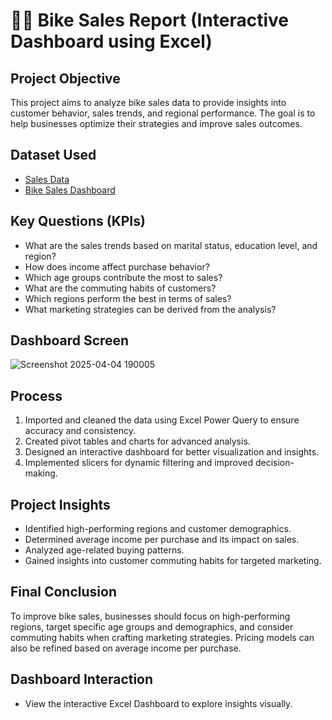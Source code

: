 # 🚴‍♂ Bike Sales Report (Interactive Dashboard using Excel)

## Project Objective

This project aims to analyze bike sales data to provide insights into customer behavior, sales trends, and regional performance. The goal is to help businesses optimize their strategies and improve sales outcomes.

## Dataset Used
- [Sales Data](https://github.com/Poonam-Atakare/Bike-Sales-Dashboard/blob/main/Excel%20Project1.xlsx)
- [Bike Sales Dashboard](https://github.com/Poonam-Atakare/Bike-Sales-Dashboard/blob/main/bike%20sales%20Dashboard.png)

## Key Questions (KPIs)
- What are the sales trends based on marital status, education level, and region?
- How does income affect purchase behavior?
- Which age groups contribute the most to sales?
- What are the commuting habits of customers?
- Which regions perform the best in terms of sales?
- What marketing strategies can be derived from the analysis?


## Dashboard Screen
![Screenshot 2025-04-04 190005](https://github.com/user-attachments/assets/dd48b6ea-78ac-44f9-a109-dae8021ac58e)

## Process
1. Imported and cleaned the data using Excel Power Query to ensure accuracy and consistency.
2. Created pivot tables and charts for advanced analysis.
3. Designed an interactive dashboard for better visualization and insights.
4. Implemented slicers for dynamic filtering and improved decision-making.

## Project Insights
- Identified high-performing regions and customer demographics.
- Determined average income per purchase and its impact on sales.
- Analyzed age-related buying patterns.
- Gained insights into customer commuting habits for targeted marketing.

## Final Conclusion
To improve bike sales, businesses should focus on high-performing regions, target specific age groups and demographics, and consider commuting habits when crafting marketing strategies. Pricing models can also be refined based on average income per purchase.

## Dashboard Interaction
- View the interactive Excel Dashboard to explore insights visually.




